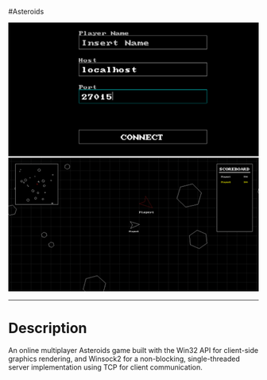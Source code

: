 #Asteroids

![Main Menu][mainmenu]
![In Game][ingame]

---

# Description
An online multiplayer Asteroids game built with the Win32 API for client-side graphics rendering, and Winsock2 for a non-blocking, single-threaded server implementation using TCP for client communication.



[mainmenu]: Data/Screenshots/mainmenu.png
[ingame]: Data/Screenshots/ingame.png